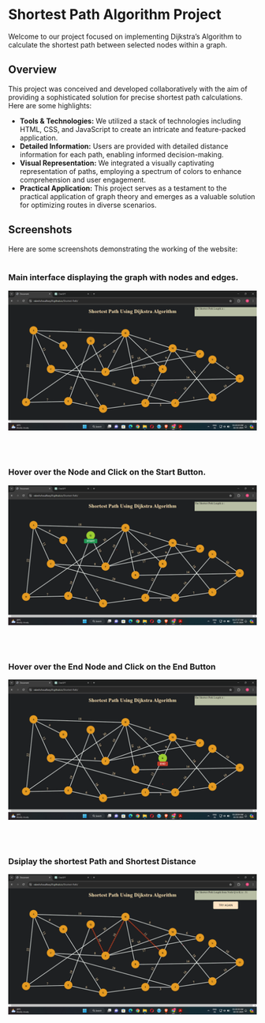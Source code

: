 


# Shortest Path Algorithm Project       

Welcome to our project focused on implementing Dijkstra’s Algorithm to calculate the shortest path between selected nodes within a graph.

## Overview
This project was conceived and developed collaboratively with the aim of providing a sophisticated solution for precise shortest path calculations. Here are some highlights:

- **Tools & Technologies:** We utilized a stack of technologies including HTML, CSS, and JavaScript to create an intricate and feature-packed application.
- **Detailed Information:** Users are provided with detailed distance information for each path, enabling informed decision-making.
- **Visual Representation:** We integrated a visually captivating representation of paths, employing a spectrum of colors to enhance comprehension and user engagement.
- **Practical Application:** This project serves as a testament to the practical application of graph theory and emerges as a valuable solution for optimizing routes in diverse scenarios.

## Screenshots
Here are some screenshots demonstrating the working of the website:
<br/><br/>
### Main interface displaying the graph with nodes and edges.
![Screenshot 1](ScreenShots/image1.png)


<br/><br/>
### Hover over the Node and Click on the Start Button.
![Screenshot 2](ScreenShots/image2.png)


<br/><br/>
### Hover over the End Node and Click on the End Button
![Screenshot 3](ScreenShots/image3.png)



<br/><br/>
### Dsiplay the shortest Path and Shortest Distance
![Screenshot 4](ScreenShots/image4.png)






